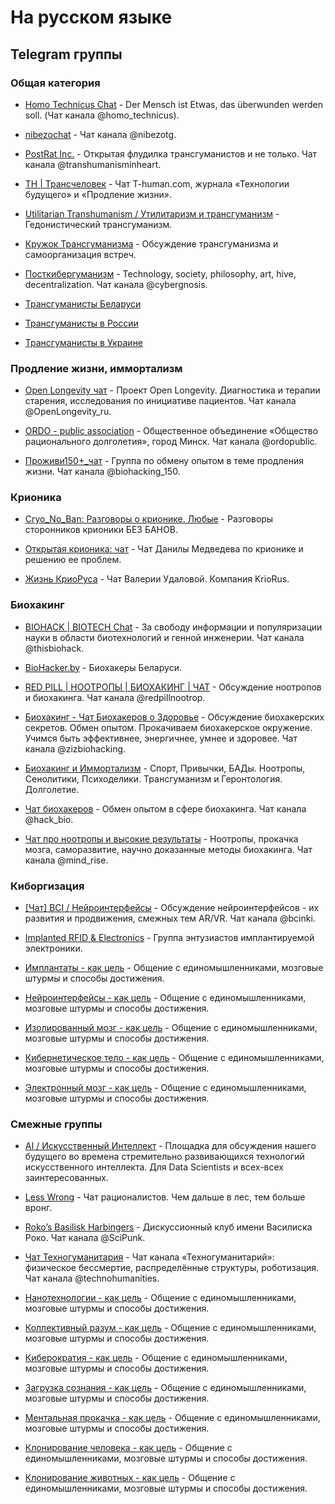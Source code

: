 # На русском языке

## Telegram группы

### Общая категория

- [Homo Technicus Chat](https://t.me/joinchat/AAAAAEaE1atvNpoRzdrI2w) - Der Mensch ist Etwas, das überwunden werden soll. (Чат канала @homo_technicus).

- [nibezochat](https://t.me/nibezochat) - Чат канала @nibezotg.

- [PostRat Inc.](https://t.me/liftoizm1) - Открытая флудилка трансгуманистов и не только. Чат канала @transhumanisminheart.

- [TH | Трансчеловек](https://t.me/thumanchat) - Чат T-human.com, журнала «Технологии будущего» и «Продление жизни».

- [Utilitarian Transhumanism / Утилитаризм и трансгуманизм](https://t.me/utilitariantranshumanism) - Гедонистический трансгуманизм.

- [Кружок Трансгуманизма](https://t.me/transhumanist_club) - Обсуждение трансгуманизма и самоорганизация встреч.

- [Посткибергуманизм](https://t.me/postcyberhumanism) - Technology, society, philosophy, art, hive, decentralization. Чат канала @cybergnosis.

- [Трансгуманисты Беларуси](https://t.me/)

- [Трансгуманисты в России](https://t.me/+8Zes3odyCfY3ZGZl)

- [Трансгуманисты в Украине](https://t.me/+hqOl20eQKwM3Zjhl)

### Продление жизни, иммортализм

- [Open Longevity чат](https://t.me/open_longevity) - Проект Open Longevity. Диагностика и терапии старения, исследования по инициативе пациентов. Чат канала @OpenLongevity_ru.

- [ORDO - public association](https://t.me/ordochat) - Общественное объединение «Общество рационального долголетия», город Минск. Чат канала @ordopublic.

- [Проживи150+_чат](https://t.me/joinchat/BRRKZxI19ST44IpIQ28DCw) - Группа по обмену опытом в теме продления жизни. Чат канала @biohacking_150.

### Крионика

- [Cryo_No_Ban: Разговоры о крионике. Любые](https://t.me/joinchat/DGqfFVehYnX9U1tHvMvYIg) - Разговоры сторонников крионики БЕЗ БАНОВ.

- [Открытая крионика: чат](https://t.me/makecryonicsgreatagain) - Чат Данилы Медведева по крионике и решению ее проблем.

- [Жизнь КриоРуса](https://t.me/joinchat/EEXcC1GmDFJGu9hdWEsomw) - Чат Валерии Удаловой. Компания KrioRus.

### Биохакинг

- [BIOHACK | BIOTECH Chat](https://t.me/thisbiohackchat) - За свободу информации и популяризации науки в области биотехнологий и генной инженерии. Чат канала @thisbiohack.

- [BioHacker.by](https://t.me/biohacker_by) - Биохакеры Беларуси.

- [RED PILL | НООТРОПЫ | БИОХАКИНГ | ЧАТ](https://t.me/redpillnootropchat) - Обсуждение ноотропов и биохакинга. Чат канала @redpillnootrop.

- [Биохакинг - Чат Биохакеров о Здоровье](https://t.me/biohackerchat) - Обсуждение биохакерских секретов. Обмен опытом. Прокачиваем биохакерское окружение. Учимся быть эффективнее, энергичнее, умнее и здоровее. Чат канала @zizbiohacking.

- [Биохакинг и Иммортализм](https://t.me/BiohackingAndImmortalism) - Спорт, Привычки, БАДы. Ноотропы, Сенолитики, Психоделики. Трансгуманизм и Геронтология. Долголетие.

- [Чат биохакеров](https://t.me/hack_bio_chat) - Обмен опытом в сфере биохакинга. Чат канала @hack_bio.

- [Чат про ноотропы и высокие результаты](https://t.me/mind_rise) - Ноотропы, прокачка мозга, саморазвитие, научно доказанные методы биохакинга. Чат канала @mind_rise.

### Киборгизация

- [[Чат] BCI / Нейроинтерфейсы](https://t.me/bci_tg) - Обсуждение нейроинтерфейсов - их развития и продвижения, смежных тем AR/VR. Чат канала @bcinki.

- [Implanted RFID & Electronics](https://t.me/ProImplantedElectronics) - Группа  энтузиастов имплантируемой электроники.

- [Имплантаты - как цель](https://t.me/+MHm1LbtXYhFjMzg1) - Общение с единомышленниками, мозговые штурмы и способы достижения.

- [Нейроинтерфейсы - как цель](https://t.me/+UKHT0lBpBuJmNDNl) - Общение с единомышленниками, мозговые штурмы и способы достижения.

- [Изолированный мозг - как цель](https://t.me/+JgAEYp5oZKpiNmVl) - Общение с единомышленниками, мозговые штурмы и способы достижения.

- [Кибернетическое тело - как цель](https://t.me/+WxtdsYC77DdhYTVl) - Общение с единомышленниками, мозговые штурмы и способы достижения.

- [Электронный мозг - как цель](https://t.me/+Tsg6oTWBaxsyNGRl) - Общение с единомышленниками, мозговые штурмы и способы достижения.

### Смежные группы

- [AI / Искусственный Интеллект](https://t.me/ai_life) - Площадка для обсуждения нашего будущего во времена стремительно развивающихся технологий искусственного интеллекта. Для Data Scientists и всех-всех заинтересованных.

- [Less Wrong](https://t.me/LessWrongDiscussions_RU) - Чат рационалистов. Чем дальше в лес, тем больше вронг.

- [Roko’s Basilisk Harbingers](https://t.me/TechnoCommercialism) - Дискуссионный клуб имени Василиска Роко. Чат канала @SciPunk.

- [Чат Техногуманитария](https://t.me/technohumanities_chat) - Чат канала «Техногуманитарий»: физическое бессмертие, распределённые структуры, роботизация. Чат канала @technohumanities.

- [Нанотехнологии - как цель](https://t.me/+jMulOwlvtRdjMjE1) - Общение с единомышленниками, мозговые штурмы и способы достижения.

- [Коллективный разум - как цель](https://t.me/+993TBCKTSrcwNWQ1) - Общение с единомышленниками, мозговые штурмы и способы достижения.

- [Киберократия - как цель](https://t.me/+V6dq0-pDXG9jYmNl) - Общение с единомышленниками, мозговые штурмы и способы достижения.

- [Загрузка сознания - как цель](https://t.me/+A_wsfxcsaCwyOTll) - Общение с единомышленниками, мозговые штурмы и способы достижения.

- [Ментальная прокачка - как цель](https://t.me/+xubUCPt8h2M5YTM9) - Общение с единомышленниками, мозговые штурмы и способы достижения.

- [Клонирование человека - как цель](https://t.me/+mp5NX4BD_LxlZjBl) - Общение с единомышленниками, мозговые штурмы и способы достижения.

- [Клонирование животных - как цель](https://t.me/+5cs5_e_Gu_QwNzI9) - Общение с единомышленниками, мозговые штурмы и способы достижения.
